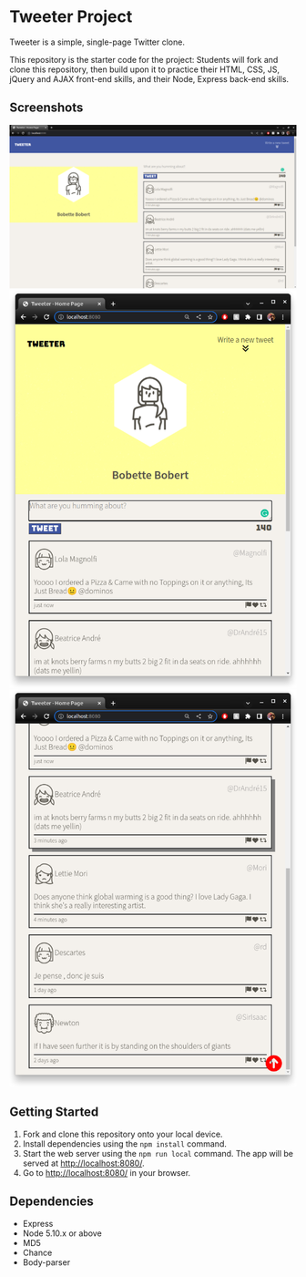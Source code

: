 # Tweeter Project

Tweeter is a simple, single-page Twitter clone.

This repository is the starter code for the project: Students will fork and clone this repository, then build upon it to practice their HTML, CSS, JS, jQuery and AJAX front-end skills, and their Node, Express back-end skills.

## Screenshots
!["Screenshot of the desktop view"](https://github.com/Smoopfrog/tweeter/blob/master/docs/desktop-view.png)
!["Screenshot of the mobile view"](https://github.com/Smoopfrog/tweeter/blob/master/docs/mobile-view.png)
!["Screenshot of the tweet feed"](https://github.com/Smoopfrog/tweeter/blob/master/docs/tweet-view.png)

## Getting Started

1. Fork and clone this repository onto your local device.
2. Install dependencies using the `npm install` command.
3. Start the web server using the `npm run local` command. The app will be served at <http://localhost:8080/>.
4. Go to <http://localhost:8080/> in your browser.

## Dependencies

- Express
- Node 5.10.x or above
- MD5
- Chance
- Body-parser
